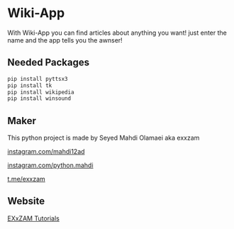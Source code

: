 

# Wiki-App

With Wiki-App you can find articles about anything you want! just enter the name and the app tells you the awnser!

## Needed Packages 


```bash
pip install pyttsx3
pip install tk
pip install wikipedia
pip install winsound
```


## Maker
This python project is made by Seyed Mahdi Olamaei aka exxzam


[instagram.com/mahdi12ad](https://instagram.com/mahdi12ad)


[instagram.com/python.mahdi](https://instagram.com/python.mahdi)


[t.me/exxzam](https://t.me/exxzam)



## Website

[EXxZAM Tutorials](https://exxzamtutorials.ir)

